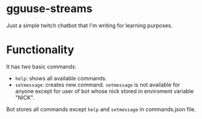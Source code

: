 # gguuse-streams

Just a simple twitch chatbot that I'm writing for learning purposes.

# Functionality

It has two basic commands:
- `help`: shows all available commands.
- `setmessage`: creates new command. `setmessage` is not available for anyone except for user of bot whose nick stored in enviroment variable "NICK".

Bot stores all commands except `help` and `setmessage` in commands.json file.
